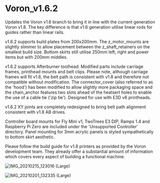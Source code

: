 # Voron_v1.6.2
Updates the Voron v1.6 branch to bring it in line with the current generation Voron v1.8. The key difference is that v1.6 generation utilise linear rods for guides rather than linear rails.

v1.6.2 supports build plates from 200x200mm. The z_motor_mounts are slightly slimmer to allow placement between the z_shaft_retainers on the smallest build size. Bottom skirts still utilise 250mm left, right and power items but with 200mm middles. 

v1.6.2 supports Afterburner toolhead. Modified parts include carriage frames, printhead mounts and belt clips. Please note, although carriage frames will fit v1.6, the belt path is consistent with v1.8 and therefore not compatible without modification. The connector_cover (also referred to as the 'hood') has been modified to allow slightly more packaging space and the chain_anchor features two slots ahead of the heatsert holes to enable the use of a cable tie ('zip tie'). Designed for use with E3D v6 printheads.

v1.6.2 XY joints are completely redesigned to bring belt path alignment consistent with v1.8 AB drives.

Controller board mounts for Fly Mini v1, TwoTrees E3 DIP, Ramps 1.4 and Raspberry Pi Zero are included under the 'Unsupported Controller' directory. Panel mounting for 3mm acrylic panels is styled sympathetically to bottom skirt aesthetic.

Please follow the build guide for v1.8 printers as provided by the Voron development team. They already offer a substantial amount of information which covers every aspect of building a functional machine.

![IMG_20210215_123016 (Large)](https://user-images.githubusercontent.com/80538348/112975809-fdb4ee80-914b-11eb-9690-1dd94bd08723.jpg)

![IMG_20210201_132335 (Large)](https://user-images.githubusercontent.com/80538348/113149652-28c23f80-922b-11eb-9908-027cbe79a90c.jpg)

